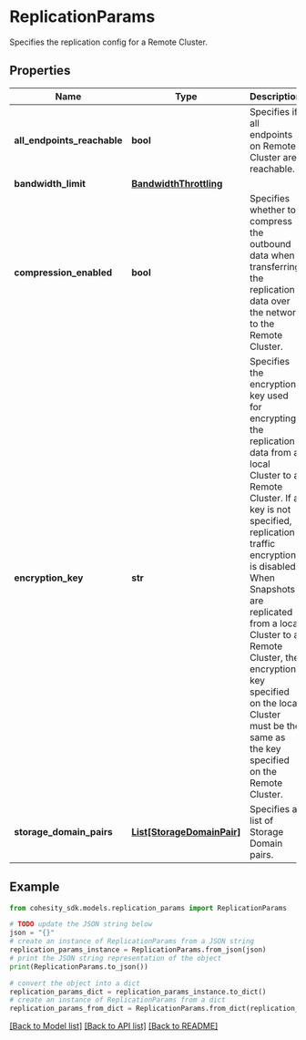 # ReplicationParams

Specifies the replication config for a Remote Cluster.

## Properties

Name | Type | Description | Notes
------------ | ------------- | ------------- | -------------
**all_endpoints_reachable** | **bool** | Specifies if all endpoints on Remote Cluster are reachable. | [optional] [default to False]
**bandwidth_limit** | [**BandwidthThrottling**](BandwidthThrottling.md) |  | [optional] 
**compression_enabled** | **bool** | Specifies whether to compress the outbound data when transferring the replication data over the network to the Remote Cluster. | [optional] [default to True]
**encryption_key** | **str** | Specifies the encryption key used for encrypting the replication data from a local Cluster to a Remote Cluster. If a key is not specified, replication traffic encryption is disabled. When Snapshots are replicated from a local Cluster to a Remote Cluster, the encryption key specified on the local Cluster must be the same as the key specified on the Remote Cluster. | [optional] 
**storage_domain_pairs** | [**List[StorageDomainPair]**](StorageDomainPair.md) | Specifies a list of Storage Domain pairs. | [optional] 

## Example

```python
from cohesity_sdk.models.replication_params import ReplicationParams

# TODO update the JSON string below
json = "{}"
# create an instance of ReplicationParams from a JSON string
replication_params_instance = ReplicationParams.from_json(json)
# print the JSON string representation of the object
print(ReplicationParams.to_json())

# convert the object into a dict
replication_params_dict = replication_params_instance.to_dict()
# create an instance of ReplicationParams from a dict
replication_params_from_dict = ReplicationParams.from_dict(replication_params_dict)
```
[[Back to Model list]](../README.md#documentation-for-models) [[Back to API list]](../README.md#documentation-for-api-endpoints) [[Back to README]](../README.md)


